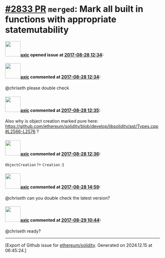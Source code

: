 # [\#2833 PR](https://github.com/ethereum/solidity/pull/2833) `merged`: Mark all built in functions with appropriate statemutability

#### <img src="https://avatars.githubusercontent.com/u/20340?v=4" width="50">[axic](https://github.com/axic) opened issue at [2017-08-28 12:34](https://github.com/ethereum/solidity/pull/2833):



#### <img src="https://avatars.githubusercontent.com/u/20340?v=4" width="50">[axic](https://github.com/axic) commented at [2017-08-28 12:34](https://github.com/ethereum/solidity/pull/2833#issuecomment-325341126):

@chriseth please double check

#### <img src="https://avatars.githubusercontent.com/u/20340?v=4" width="50">[axic](https://github.com/axic) commented at [2017-08-28 12:35](https://github.com/ethereum/solidity/pull/2833#issuecomment-325341213):

Also why is object creation marked pure here: https://github.com/ethereum/solidity/blob/develop/libsolidity/ast/Types.cpp#L2566-L2576 ?

#### <img src="https://avatars.githubusercontent.com/u/20340?v=4" width="50">[axic](https://github.com/axic) commented at [2017-08-28 12:36](https://github.com/ethereum/solidity/pull/2833#issuecomment-325341588):

`ObjectCreation` != `Creation` :)

#### <img src="https://avatars.githubusercontent.com/u/20340?v=4" width="50">[axic](https://github.com/axic) commented at [2017-08-28 14:59](https://github.com/ethereum/solidity/pull/2833#issuecomment-325378286):

@chriseth can you double check the latest version?

#### <img src="https://avatars.githubusercontent.com/u/20340?v=4" width="50">[axic](https://github.com/axic) commented at [2017-08-29 10:44](https://github.com/ethereum/solidity/pull/2833#issuecomment-325626189):

@chriseth ready?


-------------------------------------------------------------------------------



[Export of Github issue for [ethereum/solidity](https://github.com/ethereum/solidity). Generated on 2024.12.15 at 06:45:24.]
